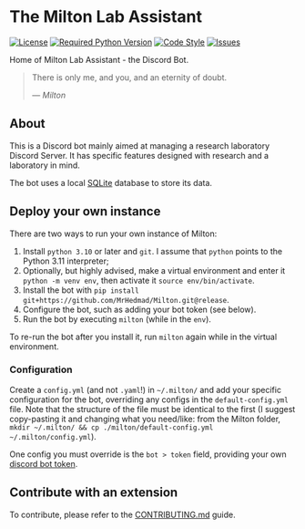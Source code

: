 # The Milton Lab Assistant
[![License](https://img.shields.io/github/license/MrHedmad/Milton-Library-Assistant?style=flat-square)](https://choosealicense.com/licenses/mit/)
[![Required Python Version](https://img.shields.io/badge/Python-3.10-blue?style=flat-square)](https://python.org)
[![Code Style](https://img.shields.io/badge/style-Black-black?style=flat-square)](https://github.com/psf/black)
[![Issues](https://img.shields.io/github/issues/mrhedmad/milton?style=flat-square)](https://github.com/MrHedmad/Milton/issues)

Home of Milton Lab Assistant - the Discord Bot.
> There is only me, and you, and an eternity of doubt.
> 
> — <cite>Milton</cite> 

## About

This is a Discord bot mainly aimed at managing a research laboratory Discord Server. It has specific features designed with research and a laboratory in mind.

The bot uses a local [SQLite](https://https://www.sqlite.org/index.html/) database to store its data.

## Deploy your own instance

There are two ways to run your own instance of Milton:
1. Install `python 3.10` or later and `git`. I assume that `python` points to the Python 3.11 interpreter;
2. Optionally, but highly advised, make a virtual environment and enter it `python -m venv env`, then activate it `source env/bin/activate`.
3. Install the bot with `pip install git+https://github.com/MrHedmad/Milton.git@release`.
4. Configure the bot, such as adding your bot token (see below).
5. Run the bot by executing `milton` (while in the `env`).

To re-run the bot after you install it, run `milton` again while in the virtual environment. 

### Configuration

Create a `config.yml` (and not `.yaml`!) in `~/.milton/` and add your specific configuration for the bot, overriding any configs in the `default-config.yml` file. Note that the structure of the file must be identical to the first (I suggest copy-pasting it and changing what you need/like: from the Milton folder, `mkdir ~/.milton/ && cp ./milton/default-config.yml ~/.milton/config.yml`).

One config you must override is the `bot > token` field, providing your own [discord bot token](https://discord.com/developers/applications).

## Contribute with an extension

To contribute, please refer to the [CONTRIBUTING.md](CONTRIBUTING.md) guide.